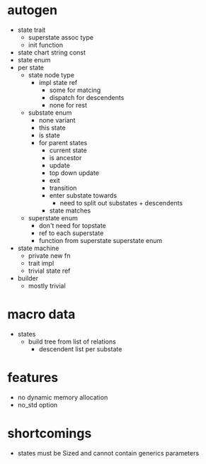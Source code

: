# autogen
- state trait
    * superstate assoc type
    * init function
- state chart string const
- state enum
- per state
    * state node type
        + impl state ref
            + some for matcing
            + dispatch for descendents
            + none for rest
    * substate enum
        + none variant
        + this state
        + is state
        + for parent states
            + current state
            + is ancestor
            + update
            + top down update
            + exit
            + transition
            + enter substate towards
                + need to split out substates + descendents
            + state matches
    * superstate enum
        + don't need for topstate
        + ref to each superstate
        + function from superstate superstate enum
- state machine
    * private new fn
    * trait impl
    * trivial state ref
- builder
    * mostly trivial

# macro data
- states
    * build tree from list of relations
        + descendent list per substate

# features
- no dynamic memory allocation
- no_std option

# shortcomings
- states must be Sized and cannot contain generics parameters
